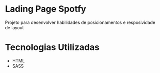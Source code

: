 # Lading Page Spotfy
 Projeto  para desenvolver habilidades de posicionamentos e resposividade de layout </p>

# Tecnologias Utilizadas
* HTML
* SASS

